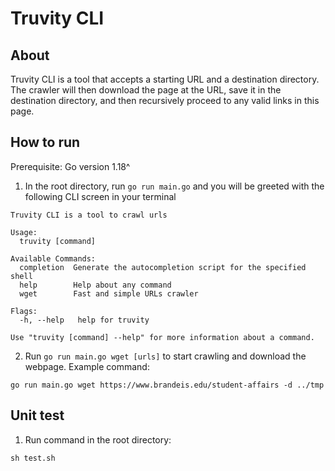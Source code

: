# Truvity CLI

## About

Truvity CLI is a tool that accepts a starting URL and a
destination directory. The crawler will then download the page at the URL, save it in
the destination directory, and then recursively proceed to any valid links in this page.

## How to run

Prerequisite: Go version 1.18^

1. In the root directory, run `go run main.go` and you will be greeted with the following CLI screen in your terminal

```
Truvity CLI is a tool to crawl urls

Usage:
  truvity [command]

Available Commands:
  completion  Generate the autocompletion script for the specified shell
  help        Help about any command
  wget        Fast and simple URLs crawler

Flags:
  -h, --help   help for truvity

Use "truvity [command] --help" for more information about a command.
```

2. Run `go run main.go wget [urls]` to start crawling and download the webpage. Example command:

```
go run main.go wget https://www.brandeis.edu/student-affairs -d ../tmp
```

## Unit test

1. Run command in the root directory:

```
sh test.sh
```
